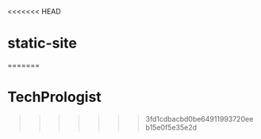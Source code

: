 <<<<<<< HEAD
# static-site
=======
# TechPrologist
>>>>>>> 3fd1cdbacbd0be64911993720eeb15e0f5e35e2d
